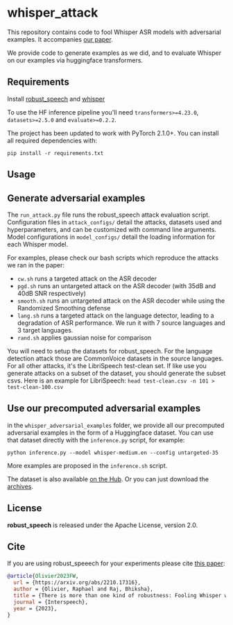 # whisper_attack

This repository contains code to fool Whisper ASR models with adversarial examples. It accompanies [our paper](https://arxiv.org/abs/2210.17316).

We provide code to generate examples as we did, and to evaluate Whisper on our examples via huggingface transformers.

## Requirements

Install [robust_speech](https://github.com/RaphaelOlivier/robust_speech) and [whisper](https://github.com/openai/whisper)

To use the HF inference pipeline you'll need `transformers>=4.23.0`, `datasets>=2.5.0` and `evaluate>=0.2.2`.

The project has been updated to work with PyTorch 2.1.0+. You can install all required dependencies with:
```
pip install -r requirements.txt
```

## Usage

## Generate adversarial examples
The `run_attack.py` file runs the robust_speech attack evaluation script. Configuration files in `attack_configs/` detail the attacks, datasets used and hyperparameters, and can be customized with command line arguments. Model configurations in `model_configs/` detail the loading information for each Whisper model.

For examples, please check our bash scripts which reproduce the attacks we ran in the paper:
* `cw.sh` runs a targeted attack on the ASR decoder
* `pgd.sh` runs an untargeted attack on the ASR decoder (with 35dB and 40dB SNR respectively)
* `smooth.sh` runs an untargeted attack on the ASR decoder while using the Randomized Smoothing defense
* `lang.sh` runs a targeted attack on the language detector, leading to a degradation of ASR performance. We run it with 7 source languages and 3 target languages.
* `rand.sh` applies gaussian noise for comparison

You will need to setup the datasets for robust_speech. For the language detection attack those are CommonVoice datasets in the source languages. For all other attacks, it's the LibriSpeech test-clean set. If like use you generate attacks on a subset of the dataset, you should generate the subset csvs. Here is an example for LibriSpeech:
```head test-clean.csv -n 101 > test-clean-100.csv```

## Use our precomputed adversarial examples

in the `whisper_adversarial_examples` folder, we provide all our precomputed adversarial examples in the form of a Huggingface dataset. You can use that dataset directly with the `inference.py` script, for example: 
```
python inference.py --model whisper-medium.en --config untargeted-35
```
More examples are proposed in the `inference.sh` script.

The dataset is also available [on the Hub](https://huggingface.co/datasets/RaphaelOlivier/whisper_adversarial_examples). Or you can just download the [archives](https://data.mendeley.com/datasets/96dh52hz9r/draft?a=ee30841f-1832-41ec-bdac-bf3e5b67073c).


## License
**robust_speech** is released under the Apache License, version 2.0.

## Cite
If you are using robust_speeech for your experiments please cite [this paper](https://arxiv.org/abs/2203.16536):

```bibtex
@article{Olivier2023FW,
  url = {https://arxiv.org/abs/2210.17316},
  author = {Olivier, Raphael and Raj, Bhiksha},
  title = {There is more than one kind of robustness: Fooling Whisper with adversarial examples},
  journal = {Interspeech},
  year = {2023},  
}
